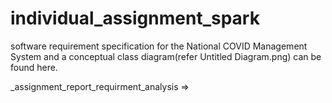 # individual_assignment_spark
software requirement specification for the National COVID Management System and a conceptual class diagram(refer Untitled Diagram.png) can be found here.

_assignment_report_requirment_analysis => 
